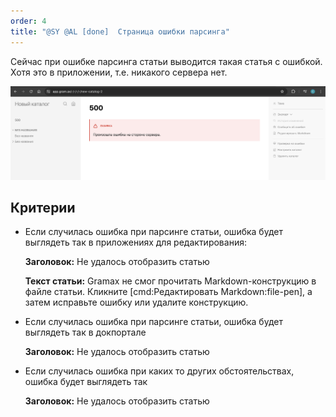 ```yaml
---
order: 4
title: "@SY @AL [done]  Страница ошибки парсинга"
---
```


Сейчас при ошибке парсинга статьи выводится такая статья с ошибкой. Хотя это в приложении, т.е. никакого сервера нет.

![](./vyvod-oshibok-2.png)

## Критерии

-  Если случилась ошибка при парсинге статьи, ошибка будет выглядеть так в приложениях для редактирования:

   **Заголовок:** Не удалось отобразить статью

   **Текст статьи:** Gramax не смог прочитать Markdown-конструкцию в файле статьи. Кликните [cmd:Редактировать Markdown:file-pen], а затем исправьте ошибку или удалите конструкцию.

-  Если случилась ошибка при парсинге статьи, ошибка будет выглядеть так в докпортале

   **Заголовок:** Не удалось отобразить статью

-  Если случилась ошибка при каких то других обстоятельствах, ошибка будет выглядеть так

   **Заголовок:** Не удалось отобразить статью